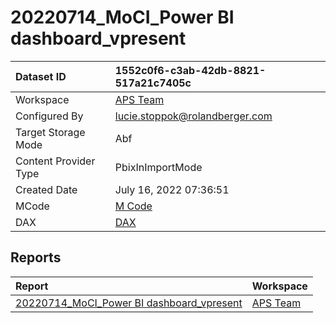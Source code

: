 



# 20220714_MoCI_Power BI dashboard_vpresent

|Dataset ID|1552c0f6-c3ab-42db-8821-517a21c7405c|
| :--- | :--- |
|Workspace|[APS Team](../Workspaces/APS-Team.md)|
|Configured By|lucie.stoppok@rolandberger.com|
|Target Storage Mode|Abf|
|Content Provider Type|PbixInImportMode|
|Created Date|July 16, 2022 07:36:51|
|MCode|[M Code](./20220714_MoCI_Power-BI-dashboard_vpresent/mcode.md)|
|DAX|[DAX](./20220714_MoCI_Power-BI-dashboard_vpresent/dax.md)|

## Reports

|Report|Workspace|
| :--- | :--- |
|[20220714_MoCI_Power BI dashboard_vpresent](../Reports/20220714_MoCI_Power-BI-dashboard_vpresent.md)|[APS Team](../Workspaces/APS-Team.md)|
